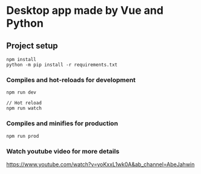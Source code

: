 # Desktop app made by Vue and Python

## Project setup
```
npm install
python -m pip install -r requirements.txt
```

### Compiles and hot-reloads for development
```
npm run dev

// Hot reload
npm run watch
```

### Compiles and minifies for production
```
npm run prod
```

### Watch youtube video for more details

https://www.youtube.com/watch?v=yoKxxL1wk0A&ab_channel=AbeJahwin
